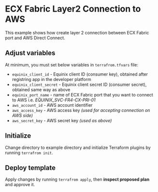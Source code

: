 # ECX Fabric Layer2 Connection to AWS

This example shows how create layer 2 connection between ECX Fabric port and AWS Direct Connect.

## Adjust variables
At minimum, you must set below variables in `terrafrom.tfvars` file:

* `equinix_client_id` - Equinix client ID (consumer key), obtained after registring app in the developer platform
* `equinix_client_secret` - Equinix client secret ID (consumer secret), obtained same way as above
* `equinix_port_name` - name of ECX Fabric port that you want to connect to AWS i.e. *EQUINIX_SVC-FR4-CX-PRI-01*
* `aws_account_id` - AWS account identifier
* `aws_access_key` - AWS access key *(used for accepting connection on AWS side)*
* `aws_secret_key` - AWS secret key *(used as above)*

## Initialize
Change directory to example directory and initialize Terraform plugins by running `terrafrom init`.

## Deploy template
Apply changes by running `terrafrom apply`, then **inspect proposed plan** and approve it.